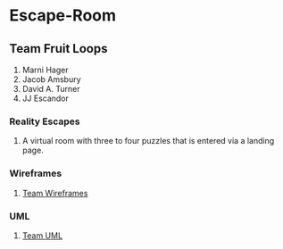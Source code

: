 # Escape-Room

## Team Fruit Loops
1. Marni Hager
1. Jacob Amsbury
1. David A. Turner
1. JJ Escandor

### Reality Escapes
1. A virtual room with three to four puzzles that is entered via a landing page.

### Wireframes
1. [Team Wireframes](https://github.com/The-Fruit-Loops-Consortium/Escape-Room/blob/working/TeamFruitLoops%20WireFrame.pdf)

### UML
1. [Team UML](https://github.com/The-Fruit-Loops-Consortium/Escape-Room/blob/working/TeamFruitLoops%20-%20UML.pdf)